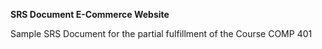 **SRS Document E-Commerce Website**

Sample SRS Document for the partial fulfillment of the Course COMP 401 
